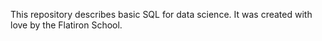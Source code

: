 This repository describes basic SQL for data science. It was created with love by the Flatiron School.
